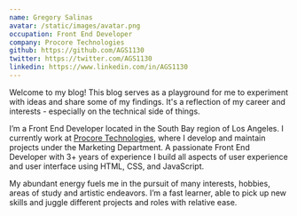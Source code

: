 ```yaml
---
name: Gregory Salinas
avatar: /static/images/avatar.png
occupation: Front End Developer
company: Procore Technologies
github: https://github.com/AGS1130
twitter: https://twitter.com/AGS1130
linkedin: https://www.linkedin.com/in/AGS1130
---
```


Welcome to my blog! This blog serves as a playground for me to experiment with ideas and share some of my findings. It's a reflection of my career and interests - especially on the technical side of things.

I’m a Front End Developer located in the South Bay region of Los Angeles. I currently work at [Procore Technologies](https://www.procore.com/), where I develop and maintain projects under the Marketing Department. A passionate Front End Developer with 3+ years of experience I build all aspects of user experience and user interface using HTML, CSS, and JavaScript.

My abundant energy fuels me in the pursuit of many interests, hobbies, areas of study and artistic endeavors. I’m a fast learner, able to pick up new skills and juggle different projects and roles with relative ease.
